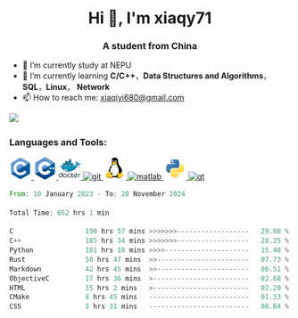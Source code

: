 <h1 align="center">Hi 👋, I'm xiaqy71</h1>
<h3 align="center">A student from China</h3>

- 🔭 I’m currently study at NEPU
- 🌱 I’m currently learning **C/C++**，**Data Structures and Algorithms**，**SQL**，**Linux**， **Network**
- 📫 How to reach me: xiaqiyi680@gmail.com

![](https://github-readme-stats.vercel.app/api?username=xiaqy71)

<h3 align="left">Languages and Tools:</h3>
<p align="left"> <a href="https://www.cprogramming.com/" target="_blank" rel="noreferrer"> <img src="https://raw.githubusercontent.com/devicons/devicon/master/icons/c/c-original.svg" alt="c" width="40" height="40"/> </a> <a href="https://www.w3schools.com/cpp/" target="_blank" rel="noreferrer"> <img src="https://raw.githubusercontent.com/devicons/devicon/master/icons/cplusplus/cplusplus-original.svg" alt="cplusplus" width="40" height="40"/> </a> <a href="https://www.docker.com/" target="_blank" rel="noreferrer"> <img src="https://raw.githubusercontent.com/devicons/devicon/master/icons/docker/docker-original-wordmark.svg" alt="docker" width="40" height="40"/> </a> <a href="https://git-scm.com/" target="_blank" rel="noreferrer"> <img src="https://www.vectorlogo.zone/logos/git-scm/git-scm-icon.svg" alt="git" width="40" height="40"/> </a> <a href="https://www.linux.org/" target="_blank" rel="noreferrer"> <img src="https://raw.githubusercontent.com/devicons/devicon/master/icons/linux/linux-original.svg" alt="linux" width="40" height="40"/> </a> <a href="https://www.mathworks.com/" target="_blank" rel="noreferrer"> <img src="https://upload.wikimedia.org/wikipedia/commons/2/21/Matlab_Logo.png" alt="matlab" width="40" height="40"/> </a> <a href="https://www.python.org" target="_blank" rel="noreferrer"> <img src="https://raw.githubusercontent.com/devicons/devicon/master/icons/python/python-original.svg" alt="python" width="40" height="40"/> </a> <a href="https://www.qt.io/" target="_blank" rel="noreferrer"> <img src="https://upload.wikimedia.org/wikipedia/commons/0/0b/Qt_logo_2016.svg" alt="qt" width="40" height="40"/> </a> </p>

<!--START_SECTION:waka-->

```rust
From: 10 January 2023 - To: 20 November 2024

Total Time: 652 hrs 1 min

C                  190 hrs 57 mins >>>>>>>------------------   29.08 %
C++                185 hrs 34 mins >>>>>>>------------------   28.25 %
Python             101 hrs 10 mins >>>>---------------------   15.40 %
Rust               50 hrs 47 mins  >>-----------------------   07.73 %
Markdown           42 hrs 45 mins  >>-----------------------   06.51 %
ObjectiveC         17 hrs 36 mins  >------------------------   02.68 %
HTML               15 hrs 2 mins   >------------------------   02.29 %
CMake              8 hrs 45 mins   -------------------------   01.33 %
CSS                5 hrs 31 mins   -------------------------   00.84 %
```

<!--END_SECTION:waka-->
